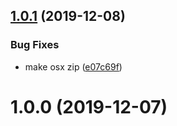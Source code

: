 ## [1.0.1](https://github.com/knoopx/cmc-menulet/compare/v1.0.0...v1.0.1) (2019-12-08)


### Bug Fixes

* make osx zip ([e07c69f](https://github.com/knoopx/cmc-menulet/commit/e07c69f38d415dac544b0bf6c43199e6990a1059))

# 1.0.0 (2019-12-07)
